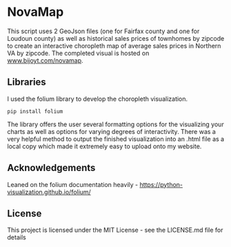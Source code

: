 # NovaMap
This script uses 2 GeoJson files (one for Fairfax county and one for Loudoun county) as well as historical sales prices of townhomes by zipcode to create an interactive choropleth map of average sales prices in Northern VA by zipcode. The completed visual is hosted on www.bijoyt.com/novamap. 

## Libraries
I used the folium library to develop the choropleth visualization. 

```
pip install folium
```

The library offers the user several formatting options for the visualizing your charts as well as options for varying degrees of interactivity. There was a very helpful method to output the finished visualization into an .html file as a local copy which made it extremely easy to upload onto my website. 

## Acknowledgements
Leaned on the folium documentation heavily - https://python-visualization.github.io/folium/

## License
This project is licensed under the MIT License - see the LICENSE.md file for details
